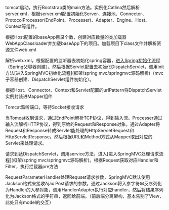 tomcat启动，执行Bootstrap类的main方法。实例化Catlina然后解析server.xml，根据server.xml配置初始化Server、连接池、Connector、ProtocolProcessor(EndPoint、Processer)、Adapter、Engine、Host、Context等组件。

根据Host配置的baseApp目录个数，创建对应数量的类加载器WebAppClassloader并加载baseApp下的项目。加载项目下class文件并解析资源文件web.xml

解析web.xml，根据配置的监听器去初始化spring容器，[进入Spring初始化流程](框架/spring/springIoC/源码解析)（Spring父容器创建）。然后根据Servlet配置去初始化DispatchServlet，调用init方法[进入SpringMVC初始化流程](框架/spring mvc/springmvc源码解析)（mvc子容器创建、DispatchServlet组件初始化）。

根据Host、Connector、Context和Servlet配置的urlPattern将DispatchServlet实例封装进Mapper组件

Tomcat监听端口，等待Socket接收请求

当Tomcat收到请求，通过EndPoint解析TCP协议，得到输入流。Processer通过输入流解析HTTP协议，得到原始的Request和Response对象。通过Adapter将Request和Response转成Servlet能处理的HttpServletRequest和HttpServletResponse。然后根据URL和Method方式从Mapper取出对应的Servlet来处理请求。

请求到达DispatchServlet，调用service方法，进入[进入SpringMVC处理请求流程](框架/spring mvc/springmvc源码解析)。根据Request获取对应Handler和Filter，执行拦截器pre方法

RequestParameterHandler处理Requset请求参数，SpringMVC默认使用Jackson格式来接收Ajax Post请求的参数，通过Jackson将入参字符串反序列化为Handler的入参对象，调用HandlerAdapter执行对应handler，然后将结果序列化为Jackson格式的字符串，返回给前端。（前后端分离架构，基本告别了View，此处只有model的交互）

